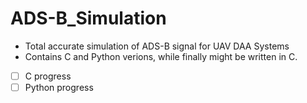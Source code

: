# ADS-B_Simulation
- Total accurate simulation of ADS-B signal for UAV DAA Systems
- Contains C and Python verions, while finally might be written in C.
- [ ] C progress
- [ ] Python progress
